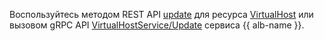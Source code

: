 Воспользуйтесь методом REST API [update](../../application-load-balancer/api-ref/VirtualHost/update.md) для ресурса [VirtualHost](../../application-load-balancer/api-ref/VirtualHost/) или вызовом gRPC API [VirtualHostService/Update](../../application-load-balancer/api-ref/grpc/virtual_host_service.md#Update) сервиса {{ alb-name }}.